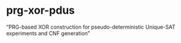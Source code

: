 # prg-xor-pdus
“PRG-based XOR construction for pseudo-deterministic Unique-SAT experiments and CNF generation”
